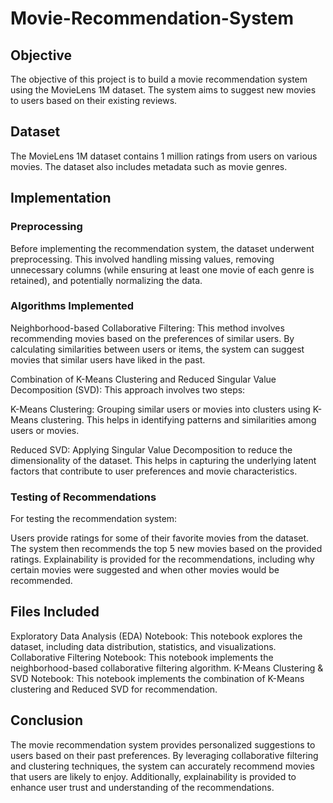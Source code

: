 # Movie-Recommendation-System

## Objective
The objective of this project is to build a movie recommendation system using the MovieLens 1M dataset. The system aims to suggest new movies to users based on their existing reviews.

## Dataset
The MovieLens 1M dataset contains 1 million ratings from users on various movies. The dataset also includes metadata such as movie genres.

## Implementation
### Preprocessing
Before implementing the recommendation system, the dataset underwent preprocessing. This involved handling missing values, removing unnecessary columns (while ensuring at least one movie of each genre is retained), and potentially normalizing the data.

### Algorithms Implemented
Neighborhood-based Collaborative Filtering: This method involves recommending movies based on the preferences of similar users. By calculating similarities between users or items, the system can suggest movies that similar users have liked in the past.

Combination of K-Means Clustering and Reduced Singular Value Decomposition (SVD): This approach involves two steps:

K-Means Clustering: Grouping similar users or movies into clusters using K-Means clustering. This helps in identifying patterns and similarities among users or movies.

Reduced SVD: Applying Singular Value Decomposition to reduce the dimensionality of the dataset. This helps in capturing the underlying latent factors that contribute to user preferences and movie characteristics.

### Testing of Recommendations
For testing the recommendation system:

Users provide ratings for some of their favorite movies from the dataset.
The system then recommends the top 5 new movies based on the provided ratings.
Explainability is provided for the recommendations, including why certain movies were suggested and when other movies would be recommended.

## Files Included
Exploratory Data Analysis (EDA) Notebook: This notebook explores the dataset, including data distribution, statistics, and visualizations.
Collaborative Filtering Notebook: This notebook implements the neighborhood-based collaborative filtering algorithm.
K-Means Clustering & SVD Notebook: This notebook implements the combination of K-Means clustering and Reduced SVD for recommendation.
## Conclusion
The movie recommendation system provides personalized suggestions to users based on their past preferences. By leveraging collaborative filtering and clustering techniques, the system can accurately recommend movies that users are likely to enjoy. Additionally, explainability is provided to enhance user trust and understanding of the recommendations.

